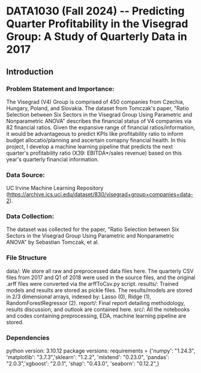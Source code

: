 # DATA1030 (Fall 2024) -- Predicting Quarter Profitability in the Visegrad Group: A Study of Quarterly Data in 2017

## Introduction
### Problem Statement and Importance:
The Visegrad (V4) Group is comprised of 450 companies from Czechia, Hungary, Poland, and Slovakia. The dataset
from Tomczak's paper, "Ratio Selection between Six Sectors in the Visegrad Group Using Parametric and Nonparametric ANOVA"
describes the financial status of V4 companies via 82 financial ratios. Given the expansive range
of financial ratios/information, it would be advantageous to predict KPIs like profitability ratio
to inform budget allocatio/planning and ascertain comapny financial health. In this project, I 
develop a machine learning pipeline that predicts the next quarter's profitability ratio (X39: EBITDA*/sales
revenue) based on this year's quarterly financial information. 


### Data Source: 
UC Irvine Machine Learning Repository (https://archive.ics.uci.edu/dataset/830/visegrad+group+companies+data-2).

### Data Collection: 
The dataset was collected for the paper, "Ratio Selection between Six Sectors in the Visegrad Group Using Parametric and Nonparametric ANOVA" by 
Sebastian Tomczak, et al. 

### File Structure
data/: We store all raw and preprocessed data files here. The quarterly CSV files from 2017 and Q1 of 2018 were used in the source files, and the original .arff files were converted via the 
arffToCsv.py script. 
results/: Trained models and results are stored as pickle files. The results/models are stored in 2/3 dimensional arrays, indexed by: Lasso (0), Ridge (1), RandomForestRegressor (2).
report/: Final report detailing methodology, results discussion, and outlook are contained here.
src/: All the notebooks and codes containing preprocessing, EDA, machine learning pipeline are stored.

### Dependencies
python version: 3.10.12
package versions:
requirements = {'numpy': "1.24.3", 'matplotlib': "3.7.3",'sklearn': "1.2.2", 'mlxtend': "0.23.0",
'pandas': "2.0.3",'xgboost': "2.0.1", 'shap': "0.43.0", 'seaborn': "0.12.2",}
